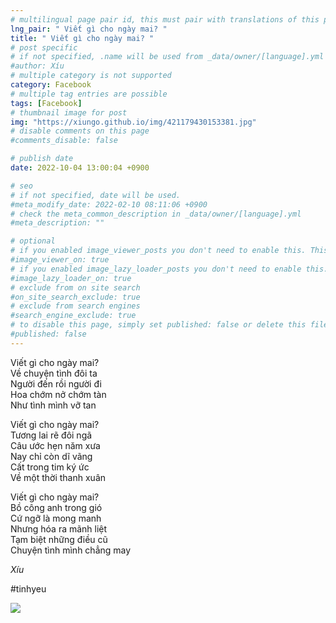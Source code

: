 ```yaml
---
# multilingual page pair id, this must pair with translations of this page. (This name must be unique)
lng_pair: " Viết gì cho ngày mai? "
title: " Viết gì cho ngày mai? "
# post specific
# if not specified, .name will be used from _data/owner/[language].yml
#author: Xíu
# multiple category is not supported
category: Facebook
# multiple tag entries are possible
tags: [Facebook]
# thumbnail image for post
img: "https://xiungo.github.io/img/421179430153381.jpg"
# disable comments on this page
#comments_disable: false

# publish date
date: 2022-10-04 13:00:04 +0900

# seo
# if not specified, date will be used.
#meta_modify_date: 2022-02-10 08:11:06 +0900
# check the meta_common_description in _data/owner/[language].yml
#meta_description: ""

# optional
# if you enabled image_viewer_posts you don't need to enable this. This is only if image_viewer_posts = false
#image_viewer_on: true
# if you enabled image_lazy_loader_posts you don't need to enable this. This is only if image_lazy_loader_posts = false
#image_lazy_loader_on: true
# exclude from on site search
#on_site_search_exclude: true
# exclude from search engines
#search_engine_exclude: true
# to disable this page, simply set published: false or delete this file
#published: false
---
```


<!-- outline-start -->

Viết gì cho ngày mai?<br>
Về chuyện tình đôi ta<br>
Người đến rồi người đi<br>
Hoa chớm nở chớm tàn<br>
Như tình mình vỡ tan<br>

Viết gì cho ngày mai?<br>
Tương lai rẽ đôi ngã<br>
Câu ước hẹn năm xưa<br>
Nay chỉ còn dĩ vãng<br>
Cất trong tim ký ức<br>
Về một thời thanh xuân<br>

Viết gì cho ngày mai?<br>
Bồ công anh trong gió<br>
Cứ ngỡ là mong manh<br>
Nhưng hóa ra mãnh liệt<br>
Tạm biệt những điều cũ<br>
Chuyện tình mình chẳng may<br>

_Xíu_

#tinhyeu

<!-- outline-end -->

<img src= "https://xiungo.github.io/img/421179430153381.jpg">
